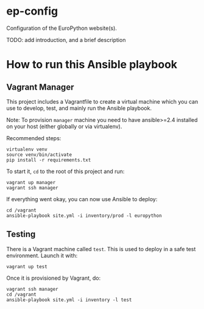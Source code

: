 ep-config
=========

Configuration of the EuroPython website(s).

TODO: add introduction, and a brief description

# How to run this Ansible playbook


## Vagrant Manager

This project includes a Vagrantfile to create a virtual machine which you
can use to develop, test, and mainly run the Ansible playbook.

Note: To provision `manager` machine you need to have ansible>=2.4 installed on
your host (either globally or via virtualenv).

Recommended steps:
```
virtualenv venv
source venv/bin/activate
pip install -r requirements.txt
```

To start it, `cd` to the root of this project and run:

```
vagrant up manager
vagrant ssh manager
```

If everything went okay, you can now use Ansible to deploy:
```
cd /vagrant
ansible-playbook site.yml -i inventory/prod -l europython
```

## Testing

There is a Vagrant machine called `test`. This is used to deploy in a safe test environment.
Launch it with:

```
vagrant up test
```

Once it is provisioned by Vagrant, do:

```
vagrant ssh manager
cd /vagrant
ansible-playbook site.yml -i inventory -l test
```
